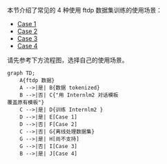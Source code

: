 本节介绍了常见的 4 种使用 ftdp 数据集训练的使用场景：

- [Case 1](Case1.md)
- [Case 2](Case2.md)
- [Case 3](Case3.md)
- [Case 4](Case4.md)

请先参考下方流程图，选择自己的使用场景。

```mermaid
graph TD;
    A{ftdp 数据}
    A -->|是| B{数据 tokenized}
    B -->|否| C{"用 Internlm2 对话模板
覆盖原有模板"}
    C -->|是| D{训练 Internlm2 }
    D -->|是| E[Case 1]
    D -->|否| F[Case 2]
    C -->|否| G{离线处理数据集}
    G -->|是| H[尚不支持]
    G -->|否| I[Case 3]
    B -->|是| J[Case 4]
```
